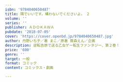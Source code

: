 ```yaml
---
isbn: '9784040650487'
title: 隅でいいです。構わないでくださいよ。　２
volume: ''
series: ''
publisher: ＡＤＯＫＡＷＡ
pubdate: '2018-07-05'
cover: 'https://cover.openbd.jp/9784040650487.jpg'
author: 丹野いち子／著 まこ／原著 蔦森えん／企画
description: 逆転吉原で送る乙女ゲー転生ファンタジー、第２巻！
price: '600'
genre: ''
target: 一般
format: コミック
content: コミックス・劇画

---
```

